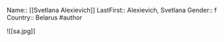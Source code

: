Name:: [[Svetlana Alexievich]]
LastFirst:: Alexievich, Svetlana
Gender:: f
Country:: Belarus
#author

![[sa.jpg]]
